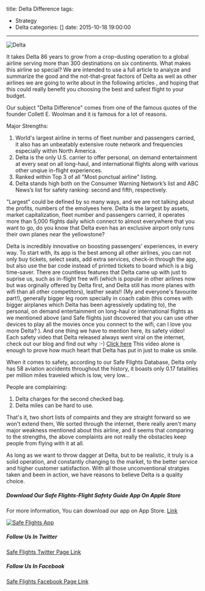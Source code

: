 title: Delta Difference
tags:
  - Strategy
  - Delta
categories: []
date: 2015-10-18 19:00:00
---
![Delta](https://livnews.files.wordpress.com/2011/03/richard_anderson_delta-air-lines-ceo.jpg)


It takes Delta 86 years to grow from a crop-dusting operation to a global airline serving more than 300 destinations on six continents. What makes this airline so special? We are intended to use a full article to analyze and summarize the good and the not-that-great factors of Delta as well as other airlines we are going to write about in the following articles , and hoping that this could really benefit you choosing the best and safest flight to your budget.

<!-- more --> 
Our subject "Delta Difference" comes from one of the famous quotes of the founder Collett E. Woolman and it is famous for a lot of reasons. 

Major Strengths:
1. World's largest airline in terms of fleet number and passengers carried, it also has an unbeatably extensive route network and frequencies especially within North America.
2. Delta is the only U.S. carrier to offer personal, on demand entertainment at every seat on all long-haul, and international flights along with various other unqiue in-flight experiences.
3. Ranked within Top 3 of all "Most punctual airline" listing.
3. Delta stands high both on the Consumer Warning Network’s list and ABC News’s list for safety ranking: second and fifth, respectively.


"Largest" could be defined by so many ways, and we are not talking about the profits, numbers of the emolyees here. Delta is the largest by assets, market capitalization, fleet number and passengers carried, it operates more than 5,000 flights daily which connect to almost everywhere that you want to go, do you know that Delta even has an exclusive airport only runs their own planes near the yellowstone?

Delta is incredibly innovative on boosting passengers' experiences, in every way. To start with, its app is the best among all other airlines, you can not only buy tickets, select seats, add extra services, check-in through the app, but also use the bar code instead of printed tickets to board which is a big time-saver. There are countless features that Delta came up with just to suprise us, such as in-flight free wifi (which is popular in other airlines now but was orginally offered by Delta first, and Delta still has more planes with wifi than all other competitors), leather seats!! (My and everyone's favourite part!), generally bigger leg room specially in coach cabin (this comes with bigger airplanes which Delta has been agressively updating to), the personal, on demand entertainment on long-haul or international flights as we mentioned above (and Safe flights just dscovered that you can use other devices to play all the movies once  you connect to the wifi, can I love you more Delta? ). And one thing we have to mention here, its safety video! Each safety video that Delta released always went viral on the internet, check out our blog and find out why :-)   [Click here](http://www.safetyflights.com/blog/2015/09/24/The-Best-Airline-Safety-Video-in-2015/#more)
This video alone is enough to prove how much heart that Delta has put in just to make us smile.

When it comes to safety, according to our Safe Flights Database, Delta only has 58 aviation accidents throughout the history, it boasts only 0.17 fatalities per million miles traveled which is low, very low...

People are complaining:
1. Delta charges for the second checked bag.
2. Delta miles can be hard to use.

That's it, two short lists of compaints and they are straight forward so we won't extend them, We sorted through the internet, there really aren't many major weakness mentioned about this airline, and it seems that comparing to the strengths, the above complaints are not really the obstacles keep people from flying with it at all.

As long as we want to throw dagger at Delta, but to be realistic, it truly is a solid operation, and constantly changing to the market, to the better service and higher customer satisfaction. With all those unconventional stratgies taken and been in action, we have reasons to believe Delta is a quality choice.

##### Download Our Safe Flights-Flight Safety Guide App On Apple Store
For more information, You can download our app on App Store. [Link](https://itunes.apple.com/hk/app/flight-accidents/id998433297?mt=8&ign-mpt=uo%3D4)

[![Safe Flights App](http://www.safetyflights.com/images/ios-app.png)](https://itunes.apple.com/hk/app/flight-accidents/id998433297?mt=8&ign-mpt=uo%3D4)

##### Follow Us In Twitter
[Safe Flights Twitter Page Link](https://twitter.com/SafeFlights_)

##### Follow Us In Facebook
[Safe Flights Facebook Page Link](https://www.facebook.com/FlightSafetyIsWhatWeCare?fref=ts)